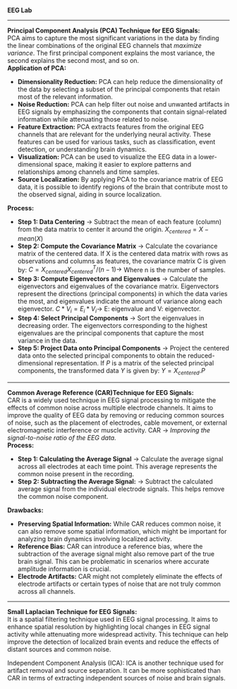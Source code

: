 **EEG Lab**

---
**Principal Component Analysis (PCA) Technique for EEG Signals:**<Br/>
PCA aims to capture the most significant variations in the data by finding the linear combinations of the original EEG channels that *maximize variance*. The first principal component explains the most variance, the second explains the second most, and so on.<br/>
**Application of PCA:**<br/>
 - **Dimensionality Reduction:** PCA can help reduce the dimensionality of the data by selecting a subset of the principal components that retain most of the relevant information.
 - **Noise Reduction:** PCA can help filter out noise and unwanted artifacts in EEG signals by emphasizing the components that contain signal-related information while attenuating those related to noise.
 - **Feature Extraction:** PCA extracts features from the original EEG channels that are relevant for the underlying neural activity. These features can be used for various tasks, such as classification, event detection, or understanding brain dynamics.
 - **Visualization:** PCA can be used to visualize the EEG data in a lower-dimensional space, making it easier to explore patterns and relationships among channels and time samples.
 - **Source Localization:** By applying PCA to the covariance matrix of EEG data, it is possible to identify regions of the brain that contribute most to the observed signal, aiding in source localization.<br/>

**Process:**
  - **Step 1: Data Centering** $\rightarrow$ Subtract the mean of each feature (column) from the data matrix to center it around the origin. $X_{centered}= X- mean(X)$<br/>
  - **Step 2: Compute the Covariance Matrix** $\rightarrow$ Calculate the covariance matrix of the centered data. If X is the centered data matrix with rows as observations and columns as features, the covariance matrix C is given by: $C=X_{centered}X_{centered}^{T}/(n-1)\rightarrow$ Where n is the number of samples.
  - **Step 3: Compute Eigenvectors and Eigenvalues** $\rightarrow$ Calculate the eigenvectors and eigenvalues of the covariance matrix. Eigenvectors represent the directions (principal components) in which the data varies the most, and eigenvalues indicate the amount of variance along each eigenvector.
$C*V_{i}=E_{i}*V_{i}\rightarrow$  E: eigenvalue and V: eigenvector.<br/>
  - **Step 4: Select Principal Components** $\rightarrow$ Sort the eigenvalues in decreasing order. The eigenvectors corresponding to the highest eigenvalues are the principal components that capture the most variance in the data.<br/>
  - **Step 5: Project Data onto Principal Components** $\rightarrow$ Project the centered data onto the selected principal components to obtain the reduced-dimensional representation. If *P* is a matrix of the selected principal components, the transformed data *Y* is given by: $Y=X_{centered}.P$

----
**Common Average Reference (CAR)Technique for EEG Signals:**<br/>
CAR is a widely used technique in EEG signal processing to mitigate the effects of common noise across multiple electrode channels. It aims to improve the quality of EEG data by removing or reducing common sources of noise, such as the placement of electrodes, cable movement, or external electromagnetic interference or muscle activity. CAR $\rightarrow$ *Improving the signal-to-noise ratio of the EEG data.*<br/>
**Process:**<br/>
 - **Step 1: Calculating the Average Signal** $\rightarrow$ Calculate the average signal across all electrodes at each time point. This average represents the common noise present in the recording.
 - **Step 2: Subtracting the Average Signal:**  $\rightarrow$ Subtract the calculated average signal from the individual electrode signals. This helps remove the common noise component.<br/>

**Drawbacks:**
 - **Preserving Spatial Information:** While CAR reduces common noise, it can also remove some spatial information, which might be important for analyzing brain dynamics involving localized activity.
 - **Reference Bias:** CAR can introduce a reference bias, where the subtraction of the average signal might also remove part of the true brain signal. This can be problematic in scenarios where accurate amplitude information is crucial.
 - **Electrode Artifacts:** CAR might not completely eliminate the effects of electrode artifacts or certain types of noise that are not truly common across all channels.

----
**Small Laplacian Technique for EEG Signals:**<br/>
It  is a spatial filtering technique used in EEG signal processing. It aims to enhance spatial resolution by highlighting local changes in EEG signal activity while attenuating more widespread activity. This technique can help improve the detection of localized brain events and reduce the effects of distant sources and common noise.



















Independent Component Analysis (ICA): ICA is another technique used for artifact removal and source separation. It can be more sophisticated than CAR in terms of extracting independent sources of noise and brain signals.